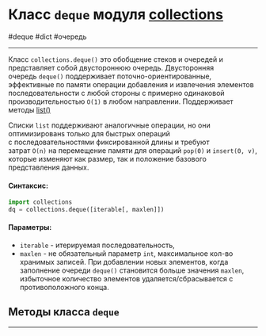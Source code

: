 # Класс `deque` модуля [collections](_collections%20-%20модуль.md)
#deque #dict #очередь
***
Класс `collections.deque()` это обобщение стеков и очередей и представляет собой двустороннюю очередь. Двусторонняя очередь `deque()` поддерживает поточно-ориентированные, эффективные по памяти операции добавления и извлечения элементов последовательности с любой стороны с примерно одинаковой производительностью `O(1)` в любом направлении.
Поддерживает методы [list()](../../../Встроенные%20возможности%20Python/list/_list%20-%20тип%20данных.md)

Списки `list` поддерживают аналогичные операции, но они оптимизированs только для быстрых операций с последовательностями фиксированной длины и требуют затрат `O(n)` на перемещение памяти для операций `pop(0)` и `insert(0, v)`, которые изменяют как размер, так и положение базового представления данных.

#### Синтаксис:

```python
import collections
dq = collections.deque([iterable[, maxlen]])
```

#### Параметры:

-   `iterable` - итерируемая последовательность,
-   `maxlen` - не обязательный параметр `int`, максимальное кол-во хранимых записей. При добавлении новых элементов, когда заполнение очереди `deque()` становится больше значения `maxlen`, избыточное количество элементов удаляется/сбрасывается с противоположного конца.

## Методы класса `deque`
***

